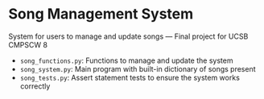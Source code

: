 # Song Management System
System for users to manage and update songs — Final project for UCSB CMPSCW 8

- ``song_functions.py``: Functions to manage and update the system
- ``song_system.py``: Main program with built-in dictionary of songs present 
- ``song_tests.py``: Assert statement tests to ensure the system works correctly
